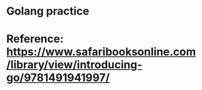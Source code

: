 # Golang practice

# Reference: https://www.safaribooksonline.com/library/view/introducing-go/9781491941997/
